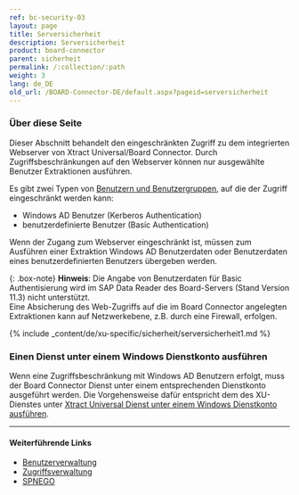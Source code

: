 ```yaml
---
ref: bc-security-03
layout: page
title: Serversicherheit
description: Serversicherheit
product: board-connector
parent: sicherheit
permalink: /:collection/:path
weight: 3
lang: de_DE
old_url: /BOARD-Connector-DE/default.aspx?pageid=serversicherheit
---
```

### Über diese Seite

Dieser Abschnitt behandelt den eingeschränkten Zugriff zu dem integrierten Webserver von Xtract Universal/Board Connector.
Durch Zugriffsbeschränkungen auf den Webserver können nur ausgewählte Benutzer Extraktionen ausführen.

Es gibt zwei Typen von [Benutzern und Benutzergruppen](benutzerverwaltung#benutzer-und-benutzergruppen), auf die der Zugriff eingeschränkt werden kann:
- Windows AD Benutzer (Kerberos Authentication)
- benutzerdefinierte Benutzer (Basic Authentication) 

Wenn der Zugang zum Webserver eingeschränkt ist, müssen zum Ausführen einer Extraktion Windows AD Benutzerdaten oder Benutzerdaten eines benutzerdefinierten Benutzers übergeben werden.

{: .box-note}
**Hinweis**: Die Angabe von Benutzerdaten für Basic Authentisierung wird im SAP Data Reader des Board-Servers (Stand Version 11.3) nicht unterstützt.<br> 
Eine Absicherung des Web-Zugriffs auf die im Board Connector angelegten Extraktionen kann auf Netzwerkebene, z.B. durch eine Firewall, erfolgen.

{% include _content/de/xu-specific/sicherheit/serversicherheit1.md %}

### Einen Dienst unter einem Windows Dienstkonto ausführen

Wenn eine Zugriffsbeschränkung mit Windows AD Benutzern erfolgt, muss der Board Connector Dienst unter einem entsprechenden Dienstkonto ausgeführt werden.
Die Vorgehensweise dafür entspricht dem des XU-Dienstes unter [Xtract Universal Dienst unter einem Windows Dienstkonto ausführen](../../xtract-universal/fortgeschrittene-techniken/service-account).


*********
#### Weiterführende Links
- [Benutzerverwaltung](./benutzerverwaltung)
- [Zugriffsverwaltung](./zugriffsverwaltung)
- [SPNEGO](https://en.wikipedia.org/wiki/SPNEGO)